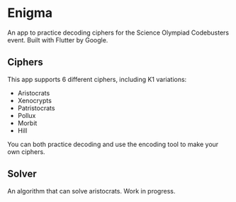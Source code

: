 # Enigma

An app to practice decoding ciphers for the Science Olympiad Codebusters event. Built with Flutter by Google.

## Ciphers
This app supports 6 different ciphers, including K1 variations:
- Aristocrats
- Xenocrypts
- Patristocrats
- Pollux
- Morbit
- Hill

You can both practice decoding and use the encoding tool to make your own ciphers. 

## Solver
An algorithm that can solve aristocrats. Work in progress.